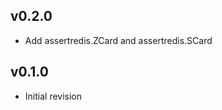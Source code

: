 v0.2.0
----------
 * Add assertredis.ZCard and assertredis.SCard

v0.1.0
----------
* Initial revision

